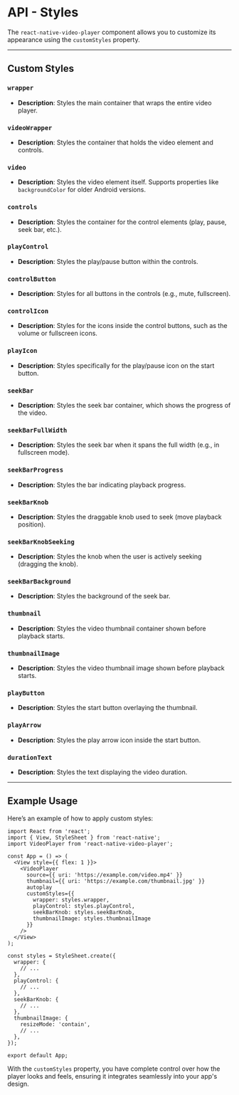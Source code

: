 # API - Styles

The `react-native-video-player` component allows you to customize its appearance using the `customStyles` property.

---

## Custom Styles

### `wrapper`
- **Description**: Styles the main container that wraps the entire video player.

### `videoWrapper`
- **Description**: Styles the container that holds the video element and controls.

### `video`
- **Description**: Styles the video element itself. Supports properties like `backgroundColor` for older Android versions.

### `controls`
- **Description**: Styles the container for the control elements (play, pause, seek bar, etc.).

### `playControl`
- **Description**: Styles the play/pause button within the controls.

### `controlButton`
- **Description**: Styles for all buttons in the controls (e.g., mute, fullscreen).

### `controlIcon`
- **Description**: Styles for the icons inside the control buttons, such as the volume or fullscreen icons.

### `playIcon`
- **Description**: Styles specifically for the play/pause icon on the start button.

### `seekBar`
- **Description**: Styles the seek bar container, which shows the progress of the video.

### `seekBarFullWidth`
- **Description**: Styles the seek bar when it spans the full width (e.g., in fullscreen mode).

### `seekBarProgress`
- **Description**: Styles the bar indicating playback progress.

### `seekBarKnob`
- **Description**: Styles the draggable knob used to seek (move playback position).

### `seekBarKnobSeeking`
- **Description**: Styles the knob when the user is actively seeking (dragging the knob).

### `seekBarBackground`
- **Description**: Styles the background of the seek bar.

### `thumbnail`
- **Description**: Styles the video thumbnail container shown before playback starts.

### `thumbnailImage`
- **Description**: Styles the video thumbnail image shown before playback starts.

### `playButton`
- **Description**: Styles the start button overlaying the thumbnail.

### `playArrow`
- **Description**: Styles the play arrow icon inside the start button.

### `durationText`
- **Description**: Styles the text displaying the video duration.

---

## Example Usage

Here’s an example of how to apply custom styles:

```tsx
import React from 'react';
import { View, StyleSheet } from 'react-native';
import VideoPlayer from 'react-native-video-player';

const App = () => (
  <View style={{ flex: 1 }}>
    <VideoPlayer
      source={{ uri: 'https://example.com/video.mp4' }}
      thumbnail={{ uri: 'https://example.com/thumbnail.jpg' }}
      autoplay
      customStyles={{
        wrapper: styles.wrapper,
        playControl: styles.playControl,
        seekBarKnob: styles.seekBarKnob,
        thumbnailImage: styles.thumbnailImage
      }}
    />
  </View>
);

const styles = StyleSheet.create({
  wrapper: {
    // ...
  },
  playControl: {
    // ...
  },
  seekBarKnob: {
    // ...
  },
  thumbnailImage: {
    resizeMode: 'contain',
    // ...
  },
});

export default App;
```

With the `customStyles` property, you have complete control over how the player looks and feels, ensuring it integrates seamlessly into your app's design.

